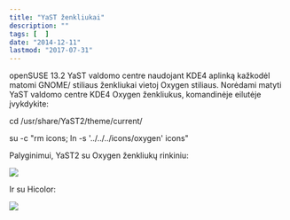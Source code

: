 ```yaml
---
title: "YaST ženkliukai"
description: ""
tags: [  ]
date: "2014-12-11"
lastmod: "2017-07-31"
---
```

openSUSE 13.2 YaST valdomo centre naudojant KDE4 aplinką kažkodėl matomi GNOME/ stiliaus ženkliukai vietoj Oxygen stiliaus. Norėdami matyti YaST valdomo centre KDE4 Oxygen ženkliukus, komandinėje eilutėje įvykdykite:

cd /usr/share/YaST2/theme/current/

su -c "rm icons; ln -s '../../../icons/oxygen' icons"

Palyginimui, YaST2 su Oxygen ženkliukų rinkiniu:

![](/images/stories/yast2_oxygen.png)

Ir su Hicolor:

![](/images/stories/yast2_hicolor.png)
